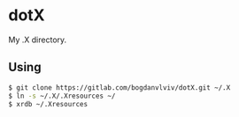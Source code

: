 # dotX
My .X directory.

## Using
```bash
$ git clone https://gitlab.com/bogdanvlviv/dotX.git ~/.X
$ ln -s ~/.X/.Xresources ~/
$ xrdb ~/.Xresources
```
